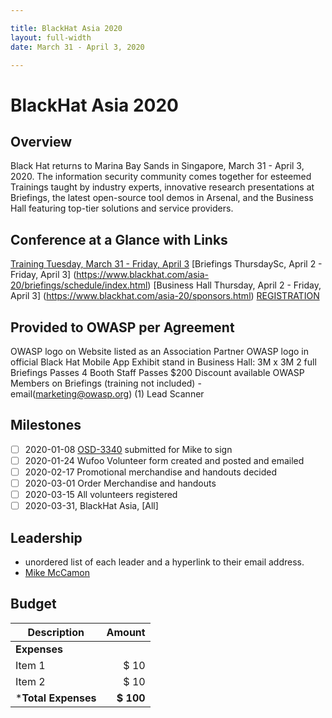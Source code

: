 ```yaml
---

title: BlackHat Asia 2020
layout: full-width
date: March 31 - April 3, 2020

---
```


# BlackHat Asia 2020

## Overview

Black Hat returns to Marina Bay Sands in Singapore, March 31 - April 3, 2020. The information security community comes together for esteemed Trainings taught by industry experts, innovative research presentations at Briefings, the latest open-source tool demos in Arsenal, and the Business Hall featuring top-tier solutions and service providers.

## Conference at a Glance with Links

[Training Tuesday, March 31 - Friday, April 3](https://www.blackhat.com/asia-20/training/schedule/index.html)
[Briefings ThursdaySc, April 2 - Friday, April 3] (https://www.blackhat.com/asia-20/briefings/schedule/index.html)
[Business Hall Thursday, April 2 - Friday, April 3] (https://www.blackhat.com/asia-20/sponsors.html)
[REGISTRATION](https://blackhat.informatech.com/asia/2020/?)


## Provided to OWASP per Agreement

OWASP logo on Website listed as an Association Partner
OWASP logo in official Black Hat Mobile App
Exhibit stand in Business Hall: 3M x 3M
2 full Briefings Passes
4 Booth Staff Passes
$200 Discount available OWASP Members on Briefings (training not included) - email(marketing@owasp.org)
(1) Lead Scanner

## Milestones

* [ ] 2020-01-08 [OSD-3340](https://owasporg.atlassian.net/browse/OSD-3340) submitted for Mike to sign
* [ ] 2020-01-24 Wufoo Volunteer form created and posted and emailed
* [ ] 2020-02-17 Promotional merchandise and handouts decided
* [ ] 2020-03-01 Order Merchandise and handouts
* [ ] 2020-03-15 All volunteers registered 
* [ ] 2020-03-31, BlackHat Asia, [All]

## Leadership

* unordered list of each leader and a hyperlink to their email address.
* [Mike McCamon](mailto:mike.mccamon@owasp.com?subject=An%20Interesting%20Email)

## Budget

Description            | Amount
--------------         | ----:
**Expenses**           | 
Item 1                 | $ 10
Item 2                 | $ 10 
***Total Expenses**    | **$ 100**
